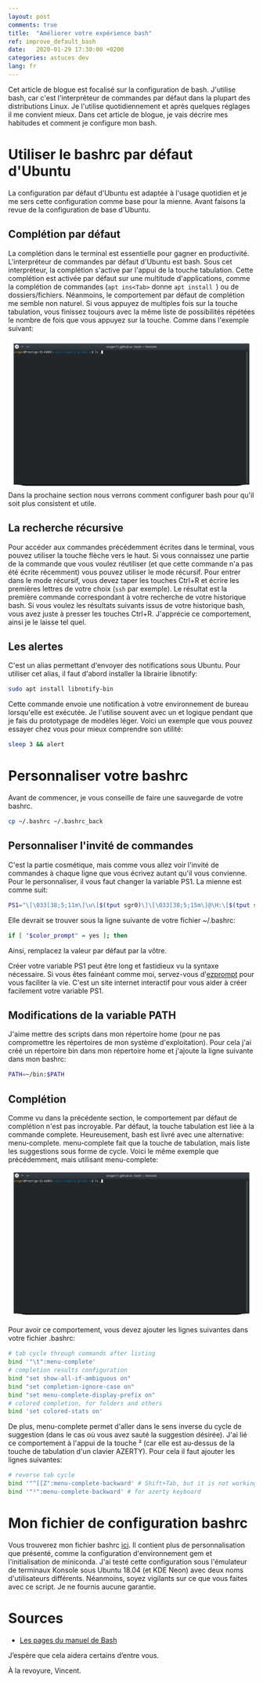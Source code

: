 ```yaml
---
layout: post
comments: true
title:  "Améliorer votre expérience bash"
ref: improve_default_bash
date:   2020-01-29 17:30:00 +0200
categories: astuces dev
lang: fr
---
```


Cet article de blogue est focalisé sur la configuration de bash.
J'utilise bash, car c'est l'interpréteur de commandes par défaut dans la plupart des distributions Linux.
Je l'utilise quotidiennement et après quelques réglages il me convient mieux.
Dans cet article de blogue, je vais décrire mes habitudes et comment je configure mon bash.

# Utiliser le bashrc par défaut d'Ubuntu
La configuration par défaut d'Ubuntu est adaptée à l'usage quotidien et je me sers cette configuration comme base pour la mienne.
Avant faisons la revue de la configuration de base d'Ubuntu.

## Complétion par défaut
La complétion dans le terminal est essentielle pour gagner en productivité.
L'interpréteur de commandes par défaut d'Ubuntu est bash.
Sous cet interpréteur, la complétion s'active par l'appui de la touche tabulation.
Cette complétion est activée par défaut sur une multitude d'applications, comme la complétion de commandes (`apt ins<Tab>` donne `apt install `) ou de dossiers/fichiers.
Néanmoins, le comportement par défaut de complétion me semble non naturel.
Si vous appuyez de multiples fois sur la touche tabulation, vous finissez toujours avec la même liste de possibilités répétées le nombre de fois que vous appuyez sur la touche.
Comme dans l'exemple suivant:

![Default completion output](/assets/images/bash_config/default_tab_behavior.gif)
Dans la prochaine section nous verrons comment configurer bash pour qu'il soit plus consistent et utile.

## La recherche récursive

Pour accéder aux commandes précédemment écrites dans le terminal, vous pouvez utiliser la touche flèche vers le haut.
Si vous connaissez une partie de la commande que vous voulez réutiliser (et que cette commande n'a pas été écrite récemment) vous pouvez utiliser le mode récursif.
Pour entrer dans le mode récursif, vous devez taper les touches Ctrl+R et écrire les premières lettres de votre choix (`ssh` par exemple).
Le résultat est la première commande correspondant à votre recherche de votre historique bash.
Si vous voulez les résultats suivants issus de votre historique bash, vous avez juste à presser les touches Ctrl+R.
J'apprécie ce comportement, ainsi je le laisse tel quel.

## Les alertes

C'est un alias permettant d'envoyer des notifications sous Ubuntu.
Pour utiliser cet alias, il faut d'abord installer la librairie libnotify:

```bash
sudo apt install libnotify-bin
```

Cette commande envoie une notification à votre environnement de bureau lorsqu'elle est exécutée.
Je l'utilise souvent avec un et logique pendant que je fais du prototypage de modèles léger.
Voici un exemple que vous pouvez essayer chez vous pour mieux comprendre son utilité:

```bash
sleep 3 && alert
```

# Personnaliser votre bashrc

Avant de commencer, je vous conseille de faire une sauvegarde de votre bashrc.

```bash
cp ~/.bashrc ~/.bashrc_back
```

## Personnaliser l'invité de commandes
C'est la partie cosmétique, mais comme vous allez voir l'invité de commandes à chaque ligne que vous écrivez autant qu'il vous convienne.
Pour le personnaliser, il vous faut changer la variable PS1.
La mienne est comme suit:
```bash
PS1="\[\033[38;5;11m\]\u\[$(tput sgr0)\]\[\033[38;5;15m\]@\H:\[$(tput sgr0)\]\[\033[38;5;32m\]\w\[$(tput sgr0)\]\[\033[38;5;15m\]\\$ \[$(tput sgr0)\]"
```

Elle devrait se trouver sous la ligne suivante de votre fichier ~/.bashrc:
```bash
if [ "$color_prompt" = yes ]; then
```
Ainsi, remplacez la valeur par défaut par la vôtre.

Créer votre variable PS1 peut être long et fastidieux vu la syntaxe nécessaire.
Si vous êtes fainéant comme moi, servez-vous d'[ezprompt](http://ezprompt.net/) pour vous faciliter la vie.
C'est un site internet interactif pour vous aider à créer facilement votre variable PS1.

## Modifications de la variable PATH

J'aime mettre des scripts dans mon répertoire home (pour ne pas compromettre les répertoires de mon système d'exploitation).
Pour cela j'ai créé un répertoire bin dans mon répertoire home et j'ajoute la ligne suivante dans mon bashrc:

```bash
PATH=~/bin:$PATH
```

## Complétion
Comme vu dans la précédente section, le comportement par défaut de complétion n'est pas incroyable.
Par défaut, la touche tabulation est liée à la commande complete.
Heureusement, bash est livré avec une alternative: menu-complete.
menu-complete fait que la touche de tabulation, mais liste les suggestions sous forme de cycle.
Voici le même exemple que précédemment, mais utilisant menu-complete:

![menu-complete behavior](/assets/images/bash_config/improved_tab_behavior.gif)

Pour avoir ce comportement, vous devez ajouter les lignes suivantes dans votre fichier .bashrc:

```bash
# tab cycle through commands after listing
bind '"\t":menu-complete'
# completion results configuration
bind "set show-all-if-ambiguous on"
bind "set completion-ignore-case on"
bind "set menu-complete-display-prefix on"
# colored completion, for folders and others
bind 'set colored-stats on'
```

De plus, menu-complete permet d'aller dans le sens inverse du cycle de suggestion (dans le cas où vous avez sauté la suggestion désirée).
J'ai lié ce comportement à l'appui de la touche ² (car elle est au-dessus de la touche de tabulation d'un clavier AZERTY).
Pour cela il faut ajouter les lignes suivantes:

```bash
# reverse tab cycle
bind '"^[[Z":menu-complete-backward' # Shift+Tab, but it is not working in Konsole.
bind '"²":menu-complete-backward' # for azerty keyboard
```

# Mon fichier de configuration bashrc

Vous trouverez mon fichier bashrc [ici](https://github.com/vroger11/vroger11-configs/blob/master/bash/bashrc).
Il contient plus de personnalisation que présenté, comme la configuration d'environnement gem et l'initialisation de miniconda.
J'ai testé cette configuration sous l'émulateur de terminaux Konsole sous Ubuntu 18.04 (et KDE Neon) avec deux noms d'utilisateurs différents.
Néanmoins, soyez vigilants sur ce que vous faites avec ce script.
Je ne fournis aucune garantie.

# Sources

* [Les pages du manuel de Bash](https://linux.die.net/man/1/bash)

J’espère que cela aidera certains d’entre vous.

À la revoyure, Vincent.
